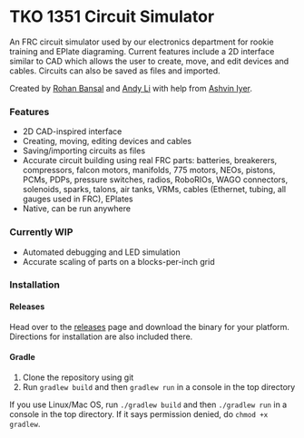 # TKO 1351 Circuit Simulator
<!--- ![TKO 1351 Circuit Simulator](core/assets/img/circuitsim.png) --->

An FRC circuit simulator used by our electronics department for rookie training and EPlate diagraming. Current features include a 2D interface similar to CAD which allows the user to create, move, and edit devices and cables. Circuits can also be saved as files and imported.

Created by [Rohan Bansal](https://github.com/Rohan-Bansal) and [Andy Li](https://github.com/AndyLi23) with help from [Ashvin Iyer](https://github.com/ashviniyer21).

### Features

- 2D CAD-inspired interface
- Creating, moving, editing devices and cables
- Saving/importing circuits as files
- Accurate circuit building using real FRC parts: batteries, breakerers, compressors, falcon motors, manifolds, 775 motors, NEOs, pistons, PCMs, PDPs, pressure switches, radios, RoboRIOs, WAGO connectors, solenoids, sparks, talons, air tanks, VRMs, cables (Ethernet, tubing, all gauges used in FRC), EPlates
- Native, can be run anywhere

### Currently WIP

- Automated debugging and LED simulation
- Accurate scaling of parts on a blocks-per-inch grid

### Installation

#### Releases

Head over to the [releases](https://github.com/MittyRobotics/tko-electronics-sim/releases) page and download the binary for your platform. Directions for installation are also included there.

#### Gradle

1. Clone the repository using git
2. Run `gradlew build` and then `gradlew run` in a console in the top directory

If you use Linux/Mac OS, run `./gradlew build` and then `./gradlew run` in a console in the top directory. If it says permission denied, do `chmod +x gradlew`.
